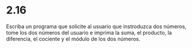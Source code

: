 # 2.16 

Escriba un programa que solicite al usuario que instroduzca dos números, tome los dos números del usuario e imprima la suma, el producto, la diferencia, el cociente y el módulo de los dos números. 

